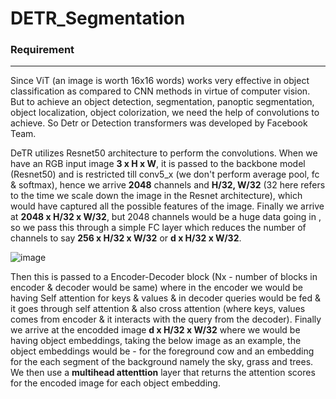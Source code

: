 # DETR_Segmentation

### Requirement



------------------------------


Since ViT (an image is worth 16x16 words) works very effective in object classification as compared to CNN methods in virtue of computer vision. But to achieve an object detection, segmentation, panoptic segmentation, object localization, object colorization, we need the help of convolutions to achieve. So Detr or Detection transformers was developed by Facebook Team.

DeTR utilizes Resnet50 architecture to perform the convolutions. When we have an RGB input image **3 x H x W**, it is passed to the backbone model (Resnet50) and is restricted till conv5_x (we don't perform average pool, fc & softmax), hence we arrive **2048** channels and **H/32, W/32** (32 here refers to the time we scale down the image in the Resnet architecture), which would have captured all the possible features of the image. Finally we arrive at **2048 x H/32 x W/32**, but 2048 channels would be a huge data going in , so we pass this through a simple FC layer which reduces the number of channels to say **256 x H/32 x W/32** or **d x H/32 x W/32**. 


![image](https://user-images.githubusercontent.com/47082769/131225487-0f2cc3c8-1c8c-4fc5-ae0e-c613181b31fc.png)


Then this is passed to a Encoder-Decoder block (Nx - number of blocks in encoder & decoder would be same) where in the encoder we would be having Self attention for keys & values & in decoder queries would be fed & it goes through self attention & also cross attention  (where keys, values  comes from encoder & it interacts with the query from the decoder). Finally we arrive at the encodded image **d x H/32 x W/32** where we would be having object embeddings, taking the below image as an example, the object embeddings would be - for the foreground cow and an embedding for the each segment of the background namely the sky, grass and trees. We then use a **multihead attenttion** layer that returns the attention scores for the encoded image for each object embedding.









